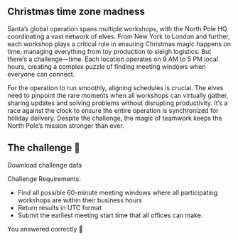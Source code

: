 ## Christmas time zone madness

Santa’s global operation spans multiple workshops, with the North Pole HQ coordinating a vast network of elves. From New York to London and further, each workshop plays a critical role in ensuring Christmas magic happens on time, managing everything from toy production to sleigh logistics. But there’s a challenge—time. Each location operates on 9 AM to 5 PM local hours, creating a complex puzzle of finding meeting windows when everyone can connect.

For the operation to run smoothly, aligning schedules is crucial. The elves need to pinpoint the rare moments when all workshops can virtually gather, sharing updates and solving problems without disrupting productivity. It’s a race against the clock to ensure the entire operation is synchronized for holiday delivery. Despite the challenge, the magic of teamwork keeps the North Pole’s mission stronger than ever.

## The challenge 🎁

Download challenge data

Challenge Requirements:

- Find all possible 60-minute meeting windows where all participating workshops are within their business hours
- Return results in UTC format
- Submit the earliest meeting start time that all offices can make.

You answered correctly 🎉